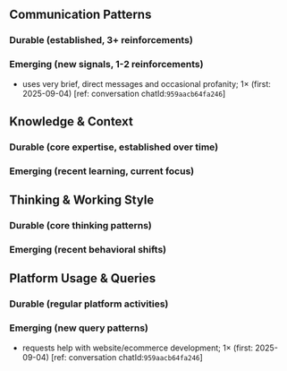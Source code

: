 ## Communication Patterns
### Durable (established, 3+ reinforcements)

### Emerging (new signals, 1-2 reinforcements)
- uses very brief, direct messages and occasional profanity; 1× (first: 2025-09-04) [ref: conversation chatId:`959aacb64fa246`]

## Knowledge & Context
### Durable (core expertise, established over time)

### Emerging (recent learning, current focus)

## Thinking & Working Style
### Durable (core thinking patterns)

### Emerging (recent behavioral shifts)

## Platform Usage & Queries
### Durable (regular platform activities)

### Emerging (new query patterns)
- requests help with website/ecommerce development; 1× (first: 2025-09-04) [ref: conversation chatId:`959aacb64fa246`]